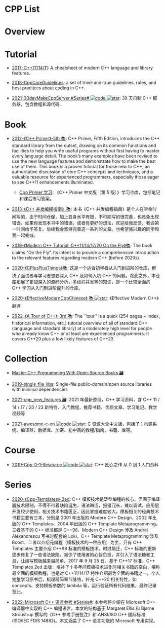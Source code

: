# CPP List

# Overview

# Tutorial

- [2017-C++17/14/11](https://parg.co/b1f): A cheatsheet of modern C++ language and library features.

- [2018-CppCoreGuidelines](https://github.com/isocpp/CppCoreGuidelines): a set of tried-and-true guidelines, rules, and best practices about coding in C++.

- [2021-30dayMakeCppServer #Series# ![code](https://ng-tech.icu/assets/code.svg) ![star](https://img.shields.io/github/stars/yuesong-feng/30dayMakeCppServer)](https://github.com/yuesong-feng/30dayMakeCppServer): 30 天自制 C++ 服务器，包含教程和源代码.

# Book

- [2012-《C++ Primer》-5th 📚](https://www.oreilly.com/library/view/c-primer-fifth/9780133053043/): C++ Primer, Fifth Edition, introduces the C++ standard library from the outset, drawing on its common functions and facilities to help you write useful programs without first having to master every language detail. The book’s many examples have been revised to use the new language features and demonstrate how to make the best use of them. This book is a proven tutorial for those new to C++, an authoritative discussion of core C++ concepts and techniques, and a valuable resource for experienced programmers, especially those eager to see C++11 enhancements illuminated.

  - [Cpp Primer 学习](https://github.com/applenob/Cpp_Primer_Practice): 《C++ Primer 中文版（第 5 版）》学习仓库，包括笔记和课后练习答案。

- [2013-《C++ 并发编程指南》📚](https://github.com/forhappy/Cplusplus-Concurrency-In-Practice): 本书《C++ 并发编程指南》是个人在空余时间写的，由于时间仓促，加上自身水平有限，不可能写的很完善，也难免出现错误，如果你发现本书中的错误，或者有更好的想法，欢迎给我反馈，我会第一时间给予答复。后续我会坚持完善这一系列的文章。也希望感兴趣的同学和我一起完成。

- [2019-《Modern C++ Tutorial: C++11/14/17/20 On the Fly》📚](https://github.com/changkun/modern-cpp-tutorial): The book claims "On the Fly". Its intent is to provide a comprehensive introduction to the relevant features regarding modern C++ (before 2020s).

- [2020-《CPlusPlusThings》📚](https://github.com/Light-City/CPlusPlusThings): 这是一个适合初学者从入门到进阶的仓库，解决了面试者与学习者想要深入 C++ 及如何入坑 C++ 的问题。除此之外，本仓库拓展了更加深入的源码分析，多线程并发等的知识，是一个比较全面的 C++ 学习从入门到进阶提升的仓库。

- [2020-《EffectiveModernCppChinese》 📚 ![star](https://img.shields.io/github/stars/CnTransGroup/EffectiveModernCppChinese)](https://github.com/CnTransGroup/EffectiveModernCppChinese): 《Effective Modern C++》翻译

- [2022-《A Tour of C++》-3rd 📚](https://www.stroustrup.com/tour3.html): The ``tour'' is a quick (254 pages + index, historical information, etc.) tutorial overview of all of standard C++ (language and standard library) at a moderately high level for people who already know C++ or at least are experienced programmers. It covers C++20 plus a few likely features of C++23.

# Collection

- [Master C++ Programming With Open-Source Books 🗃️](https://www.ossblog.org/master-c-programming-with-open-source-books/)

- [2019-single_file_libs](https://github.com/nothings/single_file_libs): Single-file public-domain/open source libraries with minimal dependencies

- [2021-cpp_new_features 🗃️](https://github.com/0voice/cpp_new_features): 2021 年最新整理，C++ 学习资料，含 C++ 11 / 14 / 17 / 20 / 23 新特性、入门教程、推荐书籍、优质文章、学习笔记、教学视频等

- [2021-awesome-c-cn ![code](https://ng-tech.icu/assets/code.svg) ![star](https://img.shields.io/github/stars/jobbole/awesome-c-cn)](https://github.com/jobbole/awesome-c-cn): C 资源大全中文版，包括了：构建系统、编译器、数据库、加密、初中高的教程/指南、书籍、库等。

# Course

- [2019-Cpp-0-1-Resource ![code](https://ng-tech.icu/assets/code.svg) ![star](https://img.shields.io/github/stars/AnkerLeng/Cpp-0-1-Resource)](https://github.com/AnkerLeng/Cpp-0-1-Resource): C++ 匠心之作 从 0 到 1 入门资料

# Series

- [2020-《Cpp-Templates》-2ed](https://github.com/downdemo/Cpp-Templates-2ed): C++ 模板技术是泛型编程的核心，但囿于编译器技术限制，不得不带着缺陷诞生，语法晦涩，报错冗长，难以调试，应用层开发较少使用，相关技术书籍匮乏，因此掌握难度较大。模板相关的经典技术书籍主要有三本，分别是 2001 年出版的 Modern C++ Design、2002 年出版的 C++ Templates、2004 年出版的 C++ Template Metaprogramming。三者基于的 C++ 标准都是 C++98，Modern C++ Design 涉及 Andrei Alexandrescu 写书时配套的 Loki，C++ Template Metaprogramming 涉及 Boost，二者以介绍元编程（模板技术的一种应用）为主，只有 C++ Templates 主要介绍 C++98 标准的模板技术。时过境迁，C++ 标准的更新逐步修复了一些语法缺陷，减少了使用者的心智负担，并引入了语法糖和工具，让编写模板越来越简单。2017 年 9 月 25 日，基于 C++17 标准，C++ Templates 2ed 出版，填补了十多年间模板技术进化时相关书籍的空白，堪称最全面的模板教程，也是对 C++11/14/17 特性介绍最为全面的书籍之一。个人完整学习原书后，梳理精简章节脉络，补充 C++20 相关特性，如 concepts、支持模板参数的 lambda 等，运行验证所有代码结果，最终记录至此。

- [2022-Microsoft C++ 语言参考 #Series#](https://learn.microsoft.com/zh-cn/cpp/cpp/cpp-language-reference?view=msvc-170): 本参考将介绍在 Microsoft C++ 编译器中实现的 C++ 编程语言。本文的结构基于 Margaret Ellis 和 Bjarne Stroustrup 撰写的《C++ 参考手册批注》和 ANSI/ISO C++ 国际标准 (ISO/IEC FDIS 14882)。本文涵盖了 C++ 语言功能的 Microsoft 专用实现。

